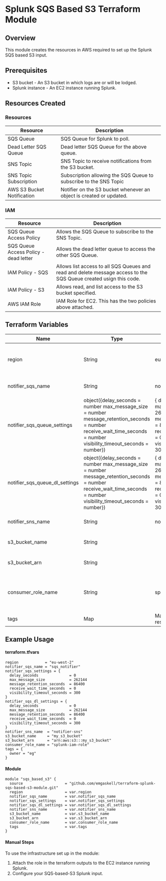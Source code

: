 # Splunk SQS Based S3 Terraform Module

## Overview

This module creates the resources in AWS required to set up the Splunk SQS based S3 input. 

## Prerequisites

- S3 bucket - An S3 bucket in which logs are or will be lodged.
- Splunk instance - An EC2 instance running Splunk.

## Resources Created

### Resources

| Resource | Description |
|---|---|
| SQS Queue | SQS Queue for Splunk to poll. |
| Dead Letter SQS Queue | Dead letter SQS Queue for the above queue. |
| SNS Topic | SNS Topic to receive notifications from the S3 bucket. |
| SNS Topic Subscription | Subscription allowing the SQS Queue to subscribe to the SNS Topic |
| AWS S3 Bucket Notification | Notifier on the S3 bucket whenever an object is created or updated. |

### IAM

| Resource | Description |
|---|---|
| SQS Queue Access Policy | Allows the SQS Queue to subscribe to the SNS Topic. |
| SQS Queue Access Policy - dead letter | Allows the dead letter queue to access the other SQS Queue. |
| IAM Policy - SQS | Allows list access to all SQS Queues and read and delete message access to the SQS Queue created usign this code. |
| IAM Policy - S3 | Allows read, and list access to the S3 bucket specified. |
| AWS IAM Role | IAM Role for EC2. This has the two policies above attached. |

## Terraform Variables

| Name | Type | Default | Description |
|---|---|---|---|
| region | String | eu-west-2 | AWS Region in which to deploy resources. |
| notifier_sqs_name | String | notifier_sqs | Name of the SQS Queue. |
| notifier_sqs_queue_settings | object({delay_seconds              = number max_message_size           = number message_retention_seconds  = number receive_wait_time_seconds  = number visibility_timeout_seconds = number}) | { delay_seconds              = 0 max_message_size           = 262144 message_retention_seconds  = 86400 receive_wait_time_seconds  = 0 visibility_timeout_seconds = 300 } |
| notifier_sqs_queue_dl_settings | object({delay_seconds              = number max_message_size           = number message_retention_seconds  = number receive_wait_time_seconds  = number visibility_timeout_seconds = number}) | { delay_seconds              = 0 max_message_size           = 262144 message_retention_seconds  = 86400 receive_wait_time_seconds  = 0 visibility_timeout_seconds = 300 } |
| notifier_sns_name | String | notifier_sns | Name of the SNS Topic. |
| s3_bucket_name | String | | Name of the existing S3 bucket. |
| s3_bucket_arn | String | | ARN of the existing ARN |
| consumer_role_name | String | splunk_sqs_s3_access | Name of the IAM Role to attach to the Splunk instance. |
| tags | Map | Map of KV pairs to tag resources with. |

## Example Usage

#### terraform.tfvars

```
region            = "eu-west-2"
notifier_sqs_name = "sqs_notifier"
notifier_sqs_settings = {
  delay_seconds              = 0
  max_message_size           = 262144
  message_retention_seconds  = 86400
  receive_wait_time_seconds  = 0
  visibility_timeout_seconds = 300
}
notifier_sqs_dl_settings = {
  delay_seconds              = 0
  max_message_size           = 262144
  message_retention_seconds  = 86400
  receive_wait_time_seconds  = 0
  visibility_timeout_seconds = 300
}
notifier_sns_name  = "notifier-sns"
s3_bucket_name     = "my_s3_bucket"
s3_bucket_arn      = "arn:aws:s3:::my_s3_bucket"
consumer_role_name = "splunk-iam-role"
tags = {
  owner = "eg"
}
```

#### Module 

```
module "sqs_based_s3" {
  source                   = "github.com/emgaskell/terraform-splunk-sqs-based-s3-module.git"
  region                   = var.region
  notifier_sqs_name        = var.notifier_sqs_name
  notifier_sqs_settings    = var.notifier_sqs_settings
  notifier_sqs_dl_settings = var.notifier_sqs_dl_settings
  notifier_sns_name        = var.notifier_sns_name
  s3_bucket_name           = var.s3_bucket_name
  s3_bucket_arn            = var.s3_bucket_arn
  consumer_role_name       = var.consumer_role_name
  tags                     = var.tags
}
```

#### Manual Steps

To use the infrastructure set up in the module:
1. Attach the role in the terraform outputs to the EC2 instance running Splunk.
2. Configure your SQS-based-S3 Splunk input.